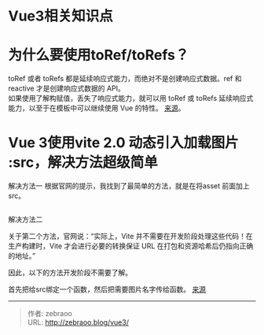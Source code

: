 # Vue3相关知识点


# 为什么要使用toRef/toRefs？

toRef 或者 toRefs 都是延续响应式能力，而绝对不是创建响应式数据。ref 和 reactive 才是创建响应式数据的 API。
<br>
如果使用了解构赋值，丢失了响应式能力，就可以用 toRef 或 toRefs 延续响应式能力，以至于在模板中可以继续使用 Vue 的特性。
[来源](https://www.cnblogs.com/Himmelbleu/#/p/17229273)。

# Vue 3使用vite 2.0 动态引入加载图片 :src，解决方法超级简单


解决方法一
根据官网的提示，我找到了最简单的方法，就是在将asset 前面加上src。

<img v-if="post.welcomeScreen" :src="`/src/assets/blogPhotos/${name}.jpg`" alt="" />

解决方法二

关于第二个方法，官网说：“实际上，Vite 并不需要在开发阶段处理这些代码！在生产构建时，Vite 才会进行必要的转换保证 URL 在打包和资源哈希后仍指向正确的地址。”

因此，以下的方法开发阶段不需要了解。

首先把给src绑定一个函数，然后把需要图片名字传给函数。
[来源](https://blog.csdn.net/weixin_44717047/article/details/119846671)

---

> 作者: zebraoo  
> URL: http://zebraoo.blog/vue3/  

